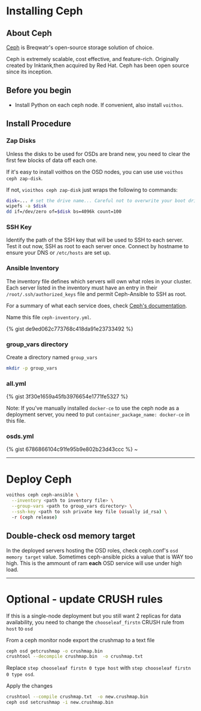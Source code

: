 # Installing Ceph

## About Ceph

[Ceph](https://ceph.io/) is Breqwatr's open-source storage solution of choice.

Ceph is extremely scalable, cost effective, and feature-rich. Originally
created by Inktank,then acquired by Red Hat. Ceph has been open source since its inception.

## Before you begin

- Install Python on each ceph node. If convenient, also install `voithos`.


## Install Procedure

### Zap Disks

Unless the disks to be used for OSDs are brand new, you need to clear the first few blocks of data
off each one.

If it's easy to install voithos on the OSD nodes, you can use use `voithos ceph zap-disk`.

If not, `vioithos ceph zap-disk` just wraps the following to commands:

```bash
disk=... # set the drive name... Careful not to overwrite your boot drive!
wipefs -a $disk
dd if=/dev/zero of=$disk bs=4096k count=100
```


### SSH Key

Identify the path of the SSH key that will be used to SSH to each server. Test it out now, SSH as
root to each server once. Connect by hostname to ensure your DNS or `/etc/hosts` are set up.

### Ansible Inventory

The inventory file defines which servers will own what roles in your cluster.
Each server listed in the inventory must have an entry in their
`/root/.ssh/authorized_keys` file and permit Ceph-Ansible to SSH as root.

For a summary of what each service does, check [Ceph's documentation](https://docs.ceph.com/docs/mimic/start/intro/).

Name this file `ceph-inventory.yml`.


{% gist de9ed062c773768c418da91e23733492 %}


### group\_vars directory

Create a directory named `group_vars`

```bash
mkdir -p group_vars
```

### all.yml

{% gist 3f30e1659a45fb3976654e1771fe5327 %}

Note: If you've manually installed `docker-ce` to use the ceph node as a deployment server, you
need to put `container_package_name: docker-ce` in this file.


### osds.yml

{% gist 6786866104c91fe95b9e802b23d43ccc %}
~



---


# Deploy Ceph


```bash
voithos ceph ceph-ansible \
  --inventory <path to inventory file> \
  --group-vars <path to group_vars directory> \
  --ssh-key <path to ssh private key file (usually id_rsa) \
  -r (ceph release)
```


## Double-check osd memory target

In the deployed servers hosting the OSD roles, check ceph.conf's
`osd memory target` value. Sometimes ceph-ansible picks a value that is WAY
too high. This is the ammount of ram **each** OSD service will use under high
load.



---

# Optional - update CRUSH rules

If this is a single-node deployment but you still want 2 replicas for data availability, you need
to change the `chooseleaf_firstn` CRUSH rule from `host` to `osd`

From a ceph monitor node export the crushmap to a text file

```bash
ceph osd getcrushmap -o crushmap.bin
crushtool --decompile crushmap.bin  -o crushmap.txt
```
Replace `step chooseleaf firstn 0 type host` with `step chooseleaf firstn 0 type osd`.

Apply the changes

```bash
crushtool --compile crushmap.txt  -o new.crushmap.bin
ceph osd setcrushmap -i new.crushmap.bin
```

